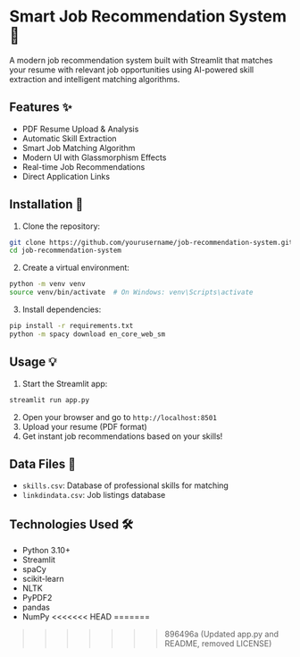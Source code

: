 # Smart Job Recommendation System 🎯

A modern job recommendation system built with Streamlit that matches your resume with relevant job opportunities using AI-powered skill extraction and intelligent matching algorithms.

## Features ✨

- PDF Resume Upload & Analysis
- Automatic Skill Extraction
- Smart Job Matching Algorithm
- Modern UI with Glassmorphism Effects
- Real-time Job Recommendations
- Direct Application Links

## Installation 🚀

1. Clone the repository:
```bash
git clone https://github.com/yourusername/job-recommendation-system.git
cd job-recommendation-system
```

2. Create a virtual environment:
```bash
python -m venv venv
source venv/bin/activate  # On Windows: venv\Scripts\activate
```

3. Install dependencies:
```bash
pip install -r requirements.txt
python -m spacy download en_core_web_sm
```

## Usage 💡

1. Start the Streamlit app:
```bash
streamlit run app.py
```

2. Open your browser and go to `http://localhost:8501`
3. Upload your resume (PDF format)
4. Get instant job recommendations based on your skills!

## Data Files 📁

- `skills.csv`: Database of professional skills for matching
- `linkdindata.csv`: Job listings database

## Technologies Used 🛠️

- Python 3.10+
- Streamlit
- spaCy
- scikit-learn
- NLTK
- PyPDF2
- pandas
- NumPy
<<<<<<< HEAD
=======


>>>>>>> 896496a (Updated app.py and README, removed LICENSE)
